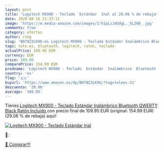 ```yaml
---
layout: post
title: 'Logitech MX900 - Teclado  Estándar  Inal al 29.06 % de rebaja'
date: 2020-08-16 21:37:11
image: 'https://m.media-amazon.com/images/I/51pLiJdGdgL._SL200_.jpg'
comments: true
category: ofertas
author: ring
slug: 'B079Z3LK9G-es Logitech MX900 - Teclado Estándar Inalámbrico Bluetooth...'
tags: tole.es, bluetooth, logitech, ratón, teclado
actualPrice: 109.95 EUR
currency: EUR
price: 109.95
comparePrice: 154.99 EUR
prodname: 'Logitech MX900 - Teclado  Estándar  Inalámbrico  Bluetooth  QWERTY  Black  Ratón Incluido '
country: 'es'
flag: '🇪🇸'
buyurl: 'https://www.amazon.es/dp/B079Z3LK9G/?tag=tolees-21'
descuento: '29.06'
average: '109.95'
---
```


Tienes [Logitech MX900 - Teclado  Estándar  Inalámbrico  Bluetooth  QWERTY  Black  Ratón Incluido ](https://www.amazon.es/dp/B079Z3LK9G/?tag=tolees-21) con precio final de  109.95 EUR (original: 154.99 EUR) (29.06 %  de rebaja) aqui!

[![Logitech MX900 - Teclado  Estándar  Inal](https://m.media-amazon.com/images/I/51pLiJdGdgL._SL200_.jpg)](https://www.amazon.es/dp/B079Z3LK9G/?tag=tolees-21)

🔎:


[🛒 Comprar!!!](https://www.amazon.es/dp/B079Z3LK9G/?tag=tolees-21)
